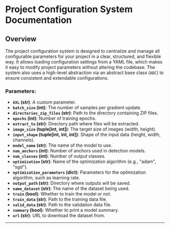 # **Project Configuration System Documentation**

## **Overview**

The project configuration system is designed to centralize and manage all configurable parameters for your project in a clear, structured, and flexible way. It allows loading configuration settings from a YAML file, which makes it easy to modify project parameters without altering the codebase. The system also uses a high-level abstraction via an abstract base class (`ABC`) to ensure consistent and extendable configurations.



### Parameters:
- **`AXL` (str)**: A custom parameter.
- **`batch_size` (int)**: The number of samples per gradient update.
- **`directories_zip_files` (str)**: Path to the directory containing ZIP files.
- **`epochs` (int)**: Number of training epochs.
- **`extract_to` (str)**: Directory path where files will be extracted.
- **`image_size` (tuple[int, int])**: The target size of images (width, height).
- **`input_shape` (tuple[int, int, int])**: Shape of the input data (height, width, channels).
- **`model_name` (str)**: The name of the model to use.
- **`num_anchors` (int)**: Number of anchors used in detection models.
- **`num_classes` (int)**: Number of output classes.
- **`optimization` (str)**: Name of the optimization algorithm (e.g., "adam", "sgd").
- **`optimization_parameters` (dict)**: Parameters for the optimization algorithm, such as learning rate.
- **`output_path` (str)**: Directory where outputs will be saved.
- **`name_dataset` (str)**: The name of the dataset being used.
- **`train` (bool)**: Whether to train the model or not.
- **`train_data` (str)**: Path to the training data file.
- **`valid_data` (str)**: Path to the validation data file.
- **`summary` (bool)**: Whether to print a model summary.
- **`url` (str)**: URL to download the dataset from.

---

